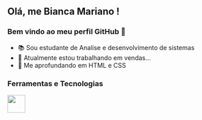 ## Olá, me Bianca Mariano ! 
### Bem vindo ao meu perfil GitHub 👋

- 📚 Sou estudante de Analise e desenvolvimento de sistemas
- 🔭 Atualmente estou trabalhando em vendas...
- 🎯 Me aprofundando em HTML e CSS


### Ferramentas e Tecnologias

<img src="https://cdn.jsdelivr.net/gh/devicons/devicon@v2.15.1/devicon.min.css" width="40" height="40"/>
